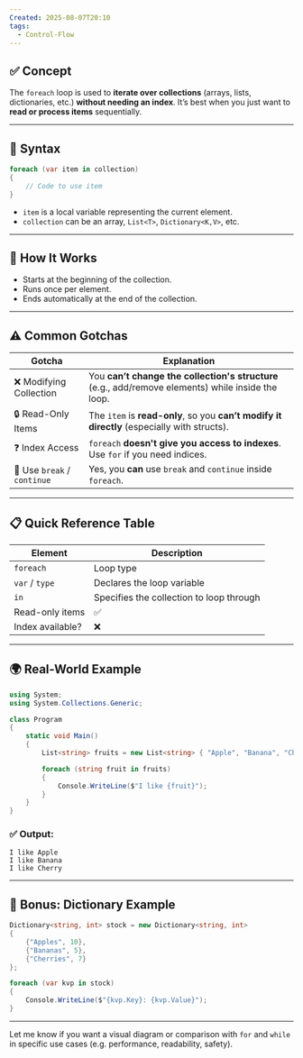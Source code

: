 ```yaml
---
Created: 2025-08-07T20:10
tags:
  - Control-Flow
---
```

## ✅ Concept

The `foreach` loop is used to **iterate over collections** (arrays, lists, dictionaries, etc.) **without needing an index**. It’s best when you just want to **read or process items** sequentially.

---

## 🧠 Syntax

```C#
foreach (var item in collection)
{
    // Code to use item
}
```

- `item` is a local variable representing the current element.
- `collection` can be an array, `List<T>`, `Dictionary<K,V>`, etc.

---

## 🔄 How It Works

- Starts at the beginning of the collection.
- Runs once per element.
- Ends automatically at the end of the collection.

---

## ⚠️ Common Gotchas

|Gotcha|Explanation|
|---|---|
|❌ Modifying Collection|You **can’t change the collection's structure** (e.g., add/remove elements) while inside the loop.|
|🔒 Read-Only Items|The `item` is **read-only**, so you **can’t modify it directly** (especially with structs).|
|❓ Index Access|`foreach` **doesn't give you access to indexes**. Use `for` if you need indices.|
|🔁 Use `break` / `continue`|Yes, you **can** use `break` and `continue` inside `foreach`.|

---

## 📋 Quick Reference Table

|Element|Description|
|---|---|
|`foreach`|Loop type|
|`var` / `type`|Declares the loop variable|
|`in`|Specifies the collection to loop through|
|Read-only items|✅|
|Index available?|❌|

---

## 🌍 Real-World Example

```C#
using System;
using System.Collections.Generic;

class Program
{
    static void Main()
    {
        List<string> fruits = new List<string> { "Apple", "Banana", "Cherry" };

        foreach (string fruit in fruits)
        {
            Console.WriteLine($"I like {fruit}");
        }
    }
}
```

### ✅ Output:

```Plain
I like Apple
I like Banana
I like Cherry
```

---

## 🧠 Bonus: Dictionary Example

```C#
Dictionary<string, int> stock = new Dictionary<string, int>
{
    {"Apples", 10},
    {"Bananas", 5},
    {"Cherries", 7}
};

foreach (var kvp in stock)
{
    Console.WriteLine($"{kvp.Key}: {kvp.Value}");
}
```

---

Let me know if you want a visual diagram or comparison with `for` and `while` in specific use cases (e.g. performance, readability, safety).